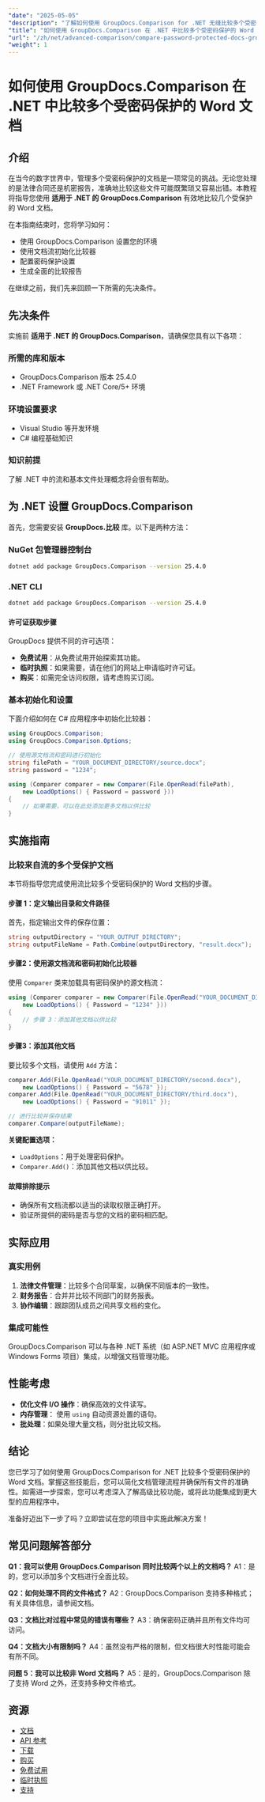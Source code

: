 ```yaml
---
"date": "2025-05-05"
"description": "了解如何使用 GroupDocs.Comparison for .NET 无缝比较多个受密码保护的 Word 文档。请遵循本指南，并结合代码示例和实际应用进行操作。"
"title": "如何使用 GroupDocs.Comparison 在 .NET 中比较多个受密码保护的 Word 文档"
"url": "/zh/net/advanced-comparison/compare-password-protected-docs-groupdocs-dotnet/"
"weight": 1
---
```


# 如何使用 GroupDocs.Comparison 在 .NET 中比较多个受密码保护的 Word 文档

## 介绍
在当今的数字世界中，管理多个受密码保护的文档是一项常见的挑战。无论您处理的是法律合同还是机密报告，准确地比较这些文件可能既繁琐又容易出错。本教程将指导您使用 **适用于 .NET 的 GroupDocs.Comparison** 有效地比较几个受保护的 Word 文档。

在本指南结束时，您将学习如何：
- 使用 GroupDocs.Comparison 设置您的环境
- 使用文档流初始化比较器
- 配置密码保护设置
- 生成全面的比较报告

在继续之前，我们先来回顾一下所需的先决条件。

## 先决条件
实施前 **适用于 .NET 的 GroupDocs.Comparison**，请确保您具有以下各项：

### 所需的库和版本
- GroupDocs.Comparison 版本 25.4.0
- .NET Framework 或 .NET Core/5+ 环境

### 环境设置要求
- Visual Studio 等开发环境
- C# 编程基础知识

### 知识前提
了解 .NET 中的流和基本文件处理概念将会很有帮助。

## 为 .NET 设置 GroupDocs.Comparison
首先，您需要安装 **GroupDocs.比较** 库。以下是两种方法：

### NuGet 包管理器控制台
```bash
dotnet add package GroupDocs.Comparison --version 25.4.0
```

### .NET CLI
```bash
dotnet add package GroupDocs.Comparison --version 25.4.0
```

#### 许可证获取步骤
GroupDocs 提供不同的许可选项：
- **免费试用**：从免费试用开始探索其功能。
- **临时执照**：如果需要，请在他们的网站上申请临时许可证。
- **购买**：如需完全访问权限，请考虑购买订阅。

### 基本初始化和设置
下面介绍如何在 C# 应用程序中初始化比较器：

```csharp
using GroupDocs.Comparison;
using GroupDocs.Comparison.Options;

// 使用源文档流和密码进行初始化
string filePath = "YOUR_DOCUMENT_DIRECTORY/source.docx";
string password = "1234";

using (Comparer comparer = new Comparer(File.OpenRead(filePath), 
    new LoadOptions() { Password = password }))
{
    // 如果需要，可以在此处添加更多文档以供比较
}
```

## 实施指南
### 比较来自流的多个受保护文档
本节将指导您完成使用流比较多个受密码保护的 Word 文档的步骤。

#### 步骤 1：定义输出目录和文件路径
首先，指定输出文件的保存位置：

```csharp
string outputDirectory = "YOUR_OUTPUT_DIRECTORY";
string outputFileName = Path.Combine(outputDirectory, "result.docx");
```

#### 步骤2：使用源文档流和密码初始化比较器
使用 `Comparer` 类来加载具有密码保护的源文档流：

```csharp
using (Comparer comparer = new Comparer(File.OpenRead("YOUR_DOCUMENT_DIRECTORY/source.docx"), 
    new LoadOptions() { Password = "1234" }))
{
    // 步骤 3：添加其他文档以供比较
}
```

#### 步骤3：添加其他文档
要比较多个文档，请使用 `Add` 方法：

```csharp
comparer.Add(File.OpenRead("YOUR_DOCUMENT_DIRECTORY/second.docx"), 
    new LoadOptions() { Password = "5678" });
comparer.Add(File.OpenRead("YOUR_DOCUMENT_DIRECTORY/third.docx"), 
    new LoadOptions() { Password = "91011" });

// 进行比较并保存结果
comparer.Compare(outputFileName);
```

**关键配置选项：**
- `LoadOptions`：用于处理密码保护。
- `Comparer.Add()`：添加其他文档以供比较。

#### 故障排除提示
- 确保所有文档流都以适当的读取权限正确打开。
- 验证所提供的密码是否与您的文档的密码相匹配。

## 实际应用
### 真实用例
1. **法律文件管理**：比较多个合同草案，以确保不同版本的一致性。
2. **财务报告**：合并并比较不同部门的财务报表。
3. **协作编辑**：跟踪团队成员之间共享文档的变化。

### 集成可能性
GroupDocs.Comparison 可以与各种 .NET 系统（如 ASP.NET MVC 应用程序或 Windows Forms 项目）集成，以增强文档管理功能。

## 性能考虑
- **优化文件 I/O 操作**：确保高效的文件读写。
- **内存管理**： 使用 `using` 自动资源处置的语句。
- **批处理**：如果处理大量文档，则分批比较文档。

## 结论
您已学习了如何使用 GroupDocs.Comparison for .NET 比较多个受密码保护的 Word 文档。掌握这些技能后，您可以简化文档管理流程并确保所有文件的准确性。如需进一步探索，您可以考虑深入了解高级比较功能，或将此功能集成到更大型的应用程序中。

准备好迈出下一步了吗？立即尝试在您的项目中实施此解决方案！

## 常见问题解答部分
**Q1：我可以使用 GroupDocs.Comparison 同时比较两个以上的文档吗？**
A1：是的，您可以添加多个文档进行全面比较。

**Q2：如何处理不同的文件格式？**
A2：GroupDocs.Comparison 支持多种格式；有关具体信息，请参阅文档。

**Q3：文档比对过程中常见的错误有哪些？**
A3：确保密码正确并且所有文件均可访问。

**Q4：文档大小有限制吗？**
A4：虽然没有严格的限制，但文档很大时性能可能会有所不同。

**问题 5：我可以比较非 Word 文档吗？**
A5：是的，GroupDocs.Comparison 除了支持 Word 之外，还支持多种文件格式。

## 资源
- [文档](https://docs.groupdocs.com/comparison/net/)
- [API 参考](https://reference.groupdocs.com/comparison/net/)
- [下载](https://releases.groupdocs.com/comparison/net/)
- [购买](https://purchase.groupdocs.com/buy)
- [免费试用](https://releases.groupdocs.com/comparison/net/)
- [临时执照](https://purchase.groupdocs.com/temporary-license/)
- [支持](https://forum.groupdocs.com/c/comparison/)